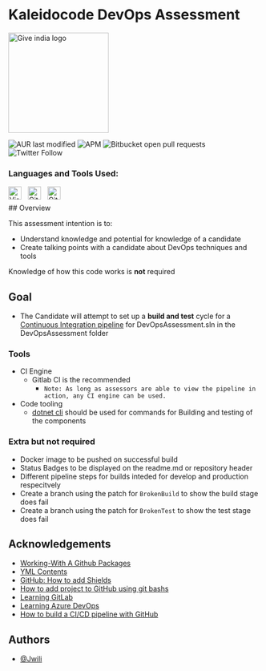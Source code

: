 # Kaleidocode DevOps Assessment
<p><a href="https://www.kaleidocode.co.za/"><img src="https://www.kaleidocode.co.za/uploads/6/5/1/4/65145063/7602342.png" alt="Give india logo" width="200" /></a></p>

![AUR last modified](https://img.shields.io/aur/last-modified/DevOpsAssessment?color=%230000ff&logo=WakaTime&style=flat-square)
![APM](https://img.shields.io/apm/dm/DevOpsAssessment?logo=AdGuard&style=flat-square)
![Bitbucket open pull requests](https://img.shields.io/bitbucket/pr/Jwili/DevOpsAssessment?color=%23ff0000&logo=Apache%20Kafka&style=flat-square)
![Twitter Follow](https://img.shields.io/twitter/follow/Jwili_s?style=social)

### Languages and Tools Used:
<p>
  
<img align="left" alt="Visual Studio Code" width="26px" src="https://cdn.jsdelivr.net/gh/devicons/devicon/icons/vscode/vscode-original.svg" style="padding-right:10px;"/>
<img align="left" alt="Git" width="26px" src="https://cdn.jsdelivr.net/gh/devicons/devicon/icons/git/git-original.svg" style="padding-right:10px;" />
<img align="left" alt="GitHub" width="26px" src="https://user-images.githubusercontent.com/3369400/139447912-e0f43f33-6d9f-45f8-be46-2df5bbc91289.png" style="padding-right:10px;" />
</p>

<br>  
<br>
## Overview

This assessment intention is to:
   * Understand knowledge and potential for knowledge of a candidate
   * Create talking points with a candidate about DevOps techniques and tools

Knowledge of how this code works is __not__ required


## Goal
    
   * The Candidate will attempt to set up a **build and test** cycle for a [Continuous Integration pipeline](https://dzone.com/articles/learn-how-to-setup-a-cicd-pipeline-from-scratch) for DevOpsAssessment.sln in the DevOpsAssessment folder


### Tools

   * CI Engine
     * Gitlab CI is the recommended 
       * ```Note: As long as assessors are able to view the pipeline in action, any CI engine can be used.```
   * Code tooling
     * [dotnet cli](https://docs.microsoft.com/en-us/dotnet/core/tools/) should be used for commands for Building and testing of the components


### Extra but not required

   * Docker image to be pushed on successful build
   * Status Badges to be displayed on the readme.md or repository header
   * Different pipeline steps for builds inteded for develop and production respecitvely
   * Create a branch using the patch for `BrokenBuild` to show the build stage does fail
   * Create a branch using the patch for `BrokenTest` to show the test stage does fail


## Acknowledgements

 - [Working-With A Github Packages](https://awesomeopensource.com/project/elangosundar/awesome-README-templates)
 - [YML Contents](https://docs.github.com/en/packages/quickstart)
 - [GitHub: How to add Shields](https://www.youtube.com/watch?v=Dl-ekLb4quE)
 - [How to add project to GitHub using git bashs](https://www.youtube.com/watch?v=Dl-ekLb4quE)
 - [Learning GitLab](https://www.linkedin.com/learning/learning-gitlab-14539757/issues?autoplay=true&u=106231050)
 - [Learning Azure DevOps](https://www.linkedin.com/learning/learning-azure-devops-10005641/use-azure-devops-to-enhance-application-development?autoplay=true&u=106231050)
 - [How to build a CI/CD pipeline with GitHub](https://www.youtube.com/watch?v=R8_veQiYBjI)


## Authors
- [@Jwili](https://www.github.com/Jwili)


